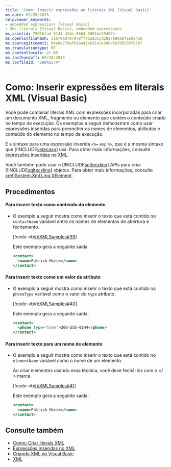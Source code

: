 ```yaml
---
title: 'Como: Inserir expressões em literais XML (Visual Basic)'
ms.date: 07/20/2015
helpviewer_keywords:
- embedded expressions [Visual Basic]
- XML literals [Visual Basic], embedded expressions
ms.assetid: 75016fad-0141-42de-8564-5051be29487e
ms.openlocfilehash: 31e79a8787978ffab2e35cd2827b80a8f1ed843e
ms.sourcegitcommit: 0be8a279af6d8a43e03141e349d3efd5d35f8767
ms.translationtype: MT
ms.contentlocale: pt-BR
ms.lasthandoff: 04/18/2019
ms.locfileid: "58841574"
---
```

# <a name="how-to-embed-expressions-in-xml-literals-visual-basic"></a>Como: Inserir expressões em literais XML (Visual Basic)
Você pode combinar literais XML com expressões incorporadas para criar um documento XML, fragmento ou elemento que contém o conteúdo criado no tempo de execução. Os exemplos a seguir demonstram como usar expressões inseridas para preencher os nomes de elementos, atributos e conteúdo do elemento no tempo de execução.  
  
 É a sintaxe para uma expressão inserida `<%=` `exp` `%>`, que é a mesma sintaxe que [!INCLUDE[vstecasp](~/includes/vstecasp-md.md)] usa. Para obter mais informações, consulte [expressões inseridas no XML](../../../../visual-basic/programming-guide/language-features/xml/embedded-expressions-in-xml.md).  
  
 Você também pode usar o [!INCLUDE[sqltecxlinq](~/includes/sqltecxlinq-md.md)] APIs para criar [!INCLUDE[sqltecxlinq](~/includes/sqltecxlinq-md.md)] objetos. Para obter mais informações, consulte <xref:System.Xml.Linq.XElement>.  
  
## <a name="procedures"></a>Procedimentos  
  
#### <a name="to-insert-text-as-element-content"></a>Para inserir texto como conteúdo do elemento  
  
-   O exemplo a seguir mostra como inserir o texto que está contido no `contactName` variável entre os nomes de elementos de abertura e fechamento.  
  
     [!code-vb[VbXMLSamples#39](~/samples/snippets/visualbasic/VS_Snippets_VBCSharp/VbXMLSamples/VB/XMLSamples14.vb#39)]  
  
     Este exemplo gera a seguinte saída:  
  
    ```xml  
    <contact>  
      <name>Patrick Hines</name>  
    </contact>  
    ```  
  
#### <a name="to-insert-text-as-an-attribute-value"></a>Para inserir texto como um valor de atributo  
  
-   O exemplo a seguir mostra como inserir o texto que está contido na `phoneType` variável como o valor do `type` atributo.  
  
     [!code-vb[VbXMLSamples#40](~/samples/snippets/visualbasic/VS_Snippets_VBCSharp/VbXMLSamples/VB/XMLSamples14.vb#40)]  
  
     Este exemplo gera a seguinte saída:  
  
    ```xml  
    <contact>  
      <phone type="home">206-555-0144</phone>  
    </contact>  
    ```  
  
#### <a name="to-insert-text-for-an-element-name"></a>Para inserir texto para um nome de elemento  
  
-   O exemplo a seguir mostra como inserir o texto que está contido no `elementName` variável como o nome de um elemento.  
  
     Ao criar elementos usando essa técnica, você deve fechá-los com o \</ > marca.  
  
     [!code-vb[VbXMLSamples#41](~/samples/snippets/visualbasic/VS_Snippets_VBCSharp/VbXMLSamples/VB/XMLSamples14.vb#41)]  
  
     Este exemplo gera a seguinte saída:  
  
    ```xml  
    <contact>  
      <name>Patrick Hines</name>  
    </contact>  
    ```  
  
## <a name="see-also"></a>Consulte também

- [Como: Criar literais XML](../../../../visual-basic/programming-guide/language-features/xml/how-to-create-xml-literals.md)
- [Expressões Inseridas no XML](../../../../visual-basic/programming-guide/language-features/xml/embedded-expressions-in-xml.md)
- [Criando XML no Visual Basic](../../../../visual-basic/programming-guide/language-features/xml/creating-xml.md)
- [XML](../../../../visual-basic/programming-guide/language-features/xml/index.md)
